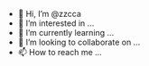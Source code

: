 - 👋 Hi, I’m @zzcca
- 👀 I’m interested in ...
- 🌱 I’m currently learning ...
- 💞️ I’m looking to collaborate on ...
- 📫 How to reach me ...

<!---
zzcca/zzcca is a ✨ special ✨ repository because its `README.md` (this file) appears on your GitHub profile.
You can click the Preview link to take a look at your changes.
--->
